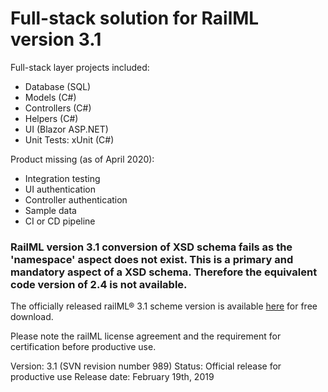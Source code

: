 # Full-stack solution for RailML version 3.1


Full-stack layer projects included:
- Database (SQL)
- Models (C#)
- Controllers (C#)
- Helpers (C#)
- UI (Blazor ASP.NET)
- Unit Tests: xUnit (C#)


Product missing (as of April 2020):
- Integration testing
- UI authentication
- Controller authentication
- Sample data
- CI or CD pipeline

### RailML version 3.1 conversion of XSD schema fails as the 'namespace' aspect does not exist. This is a primary and mandatory aspect of a XSD schema. Therefore the equivalent code version of 2.4 is not available.

The officially released railML® 3.1 scheme version is available [here](https://www.railml.org/en/download/schemes.html?file=files/download/schemas/versions/railML-3.1.zip) for free download.

Please note the railML license agreement and the requirement for certification before productive use.

Version: 3.1 (SVN revision number 989)
Status: Official release for productive use
Release date: February 19th, 2019
